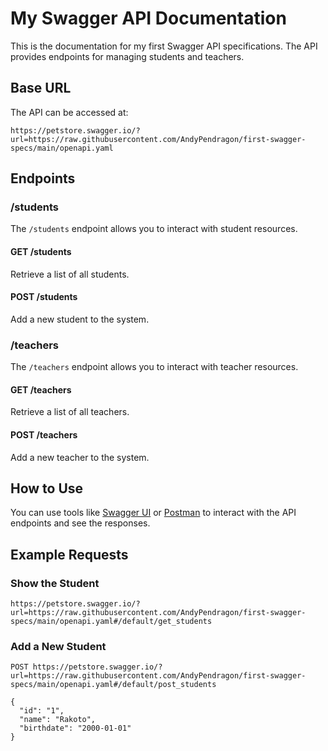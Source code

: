 # My Swagger API Documentation

This is the documentation for my first Swagger API specifications. The API provides endpoints for managing students and teachers.

## Base URL

The API can be accessed at:

```https://petstore.swagger.io/?url=https://raw.githubusercontent.com/AndyPendragon/first-swagger-specs/main/openapi.yaml```

## Endpoints

### /students

The `/students` endpoint allows you to interact with student resources.

#### GET /students

Retrieve a list of all students.

#### POST /students

Add a new student to the system.

### /teachers

The `/teachers` endpoint allows you to interact with teacher resources.

#### GET /teachers

Retrieve a list of all teachers.

#### POST /teachers

Add a new teacher to the system.

## How to Use

You can use tools like [Swagger UI](https://swagger.io/tools/swagger-ui/) or [Postman](https://www.postman.com/) to interact with the API endpoints and see the responses.

## Example Requests

### Show the Student

```http
https://petstore.swagger.io/?url=https://raw.githubusercontent.com/AndyPendragon/first-swagger-specs/main/openapi.yaml#/default/get_students
```

### Add a New Student

```http
POST https://petstore.swagger.io/?url=https://raw.githubusercontent.com/AndyPendragon/first-swagger-specs/main/openapi.yaml#/default/post_students

{
  "id": "1",
  "name": "Rakoto",
  "birthdate": "2000-01-01"
}
```